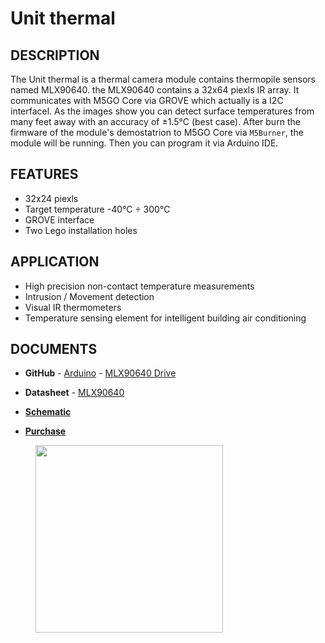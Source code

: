 # Unit thermal

## DESCRIPTION

The Unit thermal is a thermal camera module contains thermopile sensors named MLX90640. the MLX90640 contains a 32x64 piexls IR array. It communicates with M5GO Core via GROVE which actually is a I2C interfacel.
As the images show you can detect surface temperatures from many feet away with an accuracy of ±1.5°C (best case).
After burn the firmware of the module's demostatrion to M5GO Core via `M5Burner`, the module will be running. Then you can program it via Arduino IDE.


## FEATURES

-  32x24 piexls
-  Target temperature -40°C ÷ 300°C
-  GROVE interface
-  Two Lego installation holes

## APPLICATION

-  High precision non-contact temperature measurements
-  Intrusion / Movement detection
-  Visual IR thermometers
-  Temperature sensing element for intelligent building air conditioning

## DOCUMENTS

-  **GitHub** - [Arduino](https://github.com/m5stack/M5Stack/tree/master/examples/Modules/MLX90640) - [MLX90640 Drive](https://github.com/melexis/mlx90640-library)

-  **Datasheet** - [MLX90640](https://www.melexis.com/-/media/files/documents/datasheets/mlx90640-datasheet-melexis.pdf)
- **[Schematic](https://github.com/m5stack/M5-Schematic/blob/master/Units/UNIT_THERMAL.pdf)**
-  **[Purchase](https://www.aliexpress.com/store/3226069?spm=2114.search0104.3.5.66051a4dlpB2ti)**

<figure>
    <img src="assets/img/product_pics/units/M5GO_Unit_thermal.png" height="300" width="300">
</figure>
